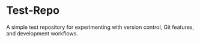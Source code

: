 # Test-Repo
A simple test repository for experimenting with version control, Git features, and development workflows.
